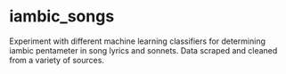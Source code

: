 # iambic_songs

Experiment with different machine learning classifiers for determining iambic pentameter in song lyrics and sonnets.  Data scraped and cleaned from a variety of sources.
